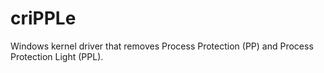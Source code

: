 # criPPLe
Windows kernel driver that removes Process Protection (PP) and Process Protection Light (PPL).
